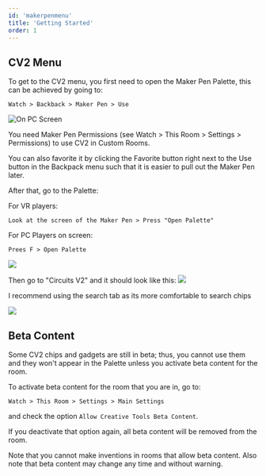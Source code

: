 ```yaml
---
id: 'makerpenmenu'
title: 'Getting Started'
order: 1
---
```


## CV2 Menu

To get to the CV2 menu, you first need to open the Maker Pen Palette, this can be achieved by going to:

```
Watch > Backback > Maker Pen > Use
```
![On PC Screen](/Images/MakerPen/PcScreenMakerpen.gif)

<Info> You need Maker Pen Permissions (see Watch > This Room > Settings > Permissions) to use CV2 in Custom Rooms. </Info>


<Info> You can also favorite it by clicking the Favorite button right next to the Use button in the Backpack menu such that it is easier to pull out the Maker Pen later. </Info>

After that, go to the Palette:

For VR players:
```
Look at the screen of the Maker Pen > Press "Open Palette"
```
For PC Players on screen:
```
Prees F > Open Palette
```
![](/Images/MakerPen/makerpenpalette.gif)

Then go to "Circuits V2" and it should look like this:
![](/Images/MakerPen/CV2Menu.png)

<Tip> I recommend using the search tab as its more comfortable to search chips </Tip>

![](/Images/MakerPen/CV2Search.png)

## Beta Content

Some CV2 chips and gadgets are still in beta; thus, you cannot use them and they won't appear in the Palette unless you activate beta content for the room.

To activate beta content for the room that you are in, go to:
```
Watch > This Room > Settings > Main Settings
```
and check the option ```Allow Creative Tools Beta Content```.

If you deactivate that option again, all beta content will be removed from the room.

Note that you cannot make inventions in rooms that allow beta content. Also note that beta content may change any time and without warning.
